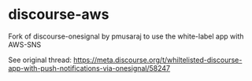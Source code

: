 # discourse-aws

Fork of discourse-onesignal by pmusaraj to use the white-label app with AWS-SNS

See original thread: https://meta.discourse.org/t/whiltelisted-discourse-app-with-push-notifications-via-onesignal/58247 
